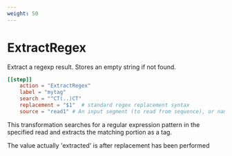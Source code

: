 ```yaml
---
weight: 50
---
```


# ExtractRegex

Extract a regexp result. Stores an empty string if not found.

```toml
[[step]]
    action = "ExtractRegex"
    label = "mytag"
    search = "^CT(..)CT"
    replacement = "$1"  # standard regex replacement syntax
    source = "read1" # An input segment (to read from sequence), or name:<segment> to read from a tag
```

This transformation searches for a regular expression pattern in the specified read and extracts the matching portion as a tag.

The value actually 'extracted' is after replacement has been performed
